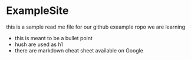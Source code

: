 # ExampleSite
this is a sample read me file for our github exeample ropo we are learning

* this is meant to be a bullet point
* hush are used as h1
* there are markdown cheat sheet available on Google